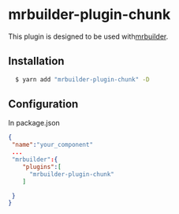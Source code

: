 mrbuilder-plugin-chunk
===
This plugin is designed to be used with[mrbuilder](https://github.com/jspears/mrbuilder).

## Installation
```sh
  $ yarn add "mrbuilder-plugin-chunk" -D
```
## Configuration
In package.json
```json
{
 "name":"your_component"
 ...
 "mrbuilder":{
    "plugins":[
      "mrbuilder-plugin-chunk"
    ]

 }
}
```
